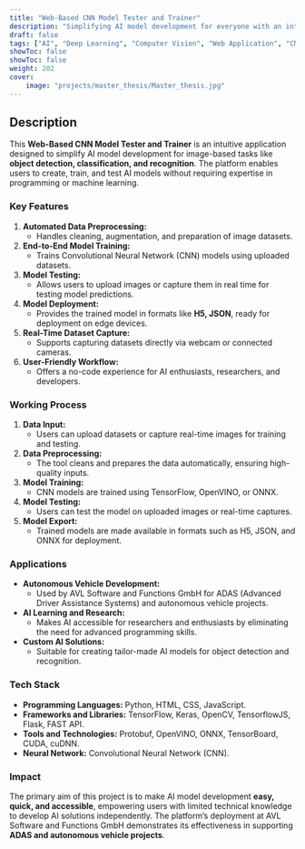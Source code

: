 ```yaml
---
title: "Web-Based CNN Model Tester and Trainer"
description: "Simplifying AI model development for everyone with an intuitive web-based tool."
draft: false
tags: ["AI", "Deep Learning", "Computer Vision", "Web Application", "CNN", "Model Training", "Autonomous Vehicles"]
showToc: false
showToc: false
weight: 202
cover:
    image: "projects/master_thesis/Master_thesis.jpg"
--- 
```



## Description
This **Web-Based CNN Model Tester and Trainer** is an intuitive application designed to simplify AI model development for image-based tasks like **object detection, classification, and recognition**. The platform enables users to create, train, and test AI models without requiring expertise in programming or machine learning.

### **Key Features**
1. **Automated Data Preprocessing:**
   - Handles cleaning, augmentation, and preparation of image datasets.
2. **End-to-End Model Training:**
   - Trains Convolutional Neural Network (CNN) models using uploaded datasets.
3. **Model Testing:**
   - Allows users to upload images or capture them in real time for testing model predictions.
4. **Model Deployment:**
   - Provides the trained model in formats like **H5, JSON**, ready for deployment on edge devices.
5. **Real-Time Dataset Capture:**
   - Supports capturing datasets directly via webcam or connected cameras.
6. **User-Friendly Workflow:**
   - Offers a no-code experience for AI enthusiasts, researchers, and developers.

### **Working Process**
1. **Data Input:**
   - Users can upload datasets or capture real-time images for training and testing.
2. **Data Preprocessing:**
   - The tool cleans and prepares the data automatically, ensuring high-quality inputs.
3. **Model Training:**
   - CNN models are trained using TensorFlow, OpenVINO, or ONNX.
4. **Model Testing:**
   - Users can test the model on uploaded images or real-time captures.
5. **Model Export:**
   - Trained models are made available in formats such as H5, JSON, and ONNX for deployment.

### **Applications**
- **Autonomous Vehicle Development:** 
   - Used by AVL Software and Functions GmbH for ADAS (Advanced Driver Assistance Systems) and autonomous vehicle projects.
- **AI Learning and Research:**
   - Makes AI accessible for researchers and enthusiasts by eliminating the need for advanced programming skills.
- **Custom AI Solutions:**
   - Suitable for creating tailor-made AI models for object detection and recognition.

### **Tech Stack**
- **Programming Languages:** Python, HTML, CSS, JavaScript.
- **Frameworks and Libraries:** TensorFlow, Keras, OpenCV, TensorflowJS, Flask, FAST API.
- **Tools and Technologies:** Protobuf, OpenVINO, ONNX, TensorBoard, CUDA, cuDNN.
- **Neural Network:** Convolutional Neural Network (CNN).

### **Impact**
The primary aim of this project is to make AI model development **easy, quick, and accessible**, empowering users with limited technical knowledge to develop AI solutions independently. The platform’s deployment at AVL Software and Functions GmbH demonstrates its effectiveness in supporting **ADAS and autonomous vehicle projects**.